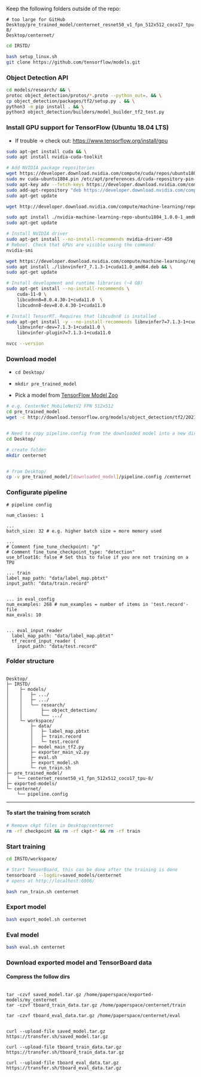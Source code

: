 Keep the following folders outside of the repo:
```
# too large for GitHub
Desktop/pre_trained_model/centernet_resnet50_v1_fpn_512x512_coco17_tpu-8/
Desktop/centernet/
```

```bash
cd IRSTD/

bash setup_linux.sh
git clone https://github.com/tensorflow/models.git
```


### Object Detection API

```bash
cd models/research/ && \
protoc object_detection/protos/*.proto --python_out=. && \
cp object_detection/packages/tf2/setup.py . && \
python3 -m pip install . && \
python3 object_detection/builders/model_builder_tf2_test.py
```


### Install GPU support for TensorFlow (Ubuntu 18.04 LTS)

* If trouble -> check out: https://www.tensorflow.org/install/gpu

```bash
sudo apt-get install cuda && \
sudo apt install nvidia-cuda-toolkit

# Add NVIDIA package repositories
wget https://developer.download.nvidia.com/compute/cuda/repos/ubuntu1804/x86_64/cuda-ubuntu1804.pin && \
sudo mv cuda-ubuntu1804.pin /etc/apt/preferences.d/cuda-repository-pin-600 && \
sudo apt-key adv --fetch-keys https://developer.download.nvidia.com/compute/cuda/repos/ubuntu1804/x86_64/7fa2af80.pub && \
sudo add-apt-repository "deb https://developer.download.nvidia.com/compute/cuda/repos/ubuntu1804/x86_64/ /" && \
sudo apt-get update

wget http://developer.download.nvidia.com/compute/machine-learning/repos/ubuntu1804/x86_64/nvidia-machine-learning-repo-ubuntu1804_1.0.0-1_amd64.deb

sudo apt install ./nvidia-machine-learning-repo-ubuntu1804_1.0.0-1_amd64.deb && \
sudo apt-get update

# Install NVIDIA driver
sudo apt-get install --no-install-recommends nvidia-driver-450
# Reboot. Check that GPUs are visible using the command: 
nvidia-smi

wget https://developer.download.nvidia.com/compute/machine-learning/repos/ubuntu1804/x86_64/libnvinfer7_7.1.3-1+cuda11.0_amd64.deb && \
sudo apt install ./libnvinfer7_7.1.3-1+cuda11.0_amd64.deb && \
sudo apt-get update

# Install development and runtime libraries (~4 GB)
sudo apt-get install --no-install-recommends \
    cuda-11-0 \
    libcudnn8=8.0.4.30-1+cuda11.0  \
    libcudnn8-dev=8.0.4.30-1+cuda11.0

# Install TensorRT. Requires that libcudnn8 is installed .
sudo apt-get install -y --no-install-recommends libnvinfer7=7.1.3-1+cuda11.0 \
    libnvinfer-dev=7.1.3-1+cuda11.0 \
    libnvinfer-plugin7=7.1.3-1+cuda11.0

nvcc --version
```

### Download model
* ```cd Desktop/```
* ```mkdir pre_trained_model```

* Pick a model from [TensorFlow Model Zoo](https://github.com/tensorflow/models/blob/master/research/object_detection/g3doc/tf2_detection_zoo.md)

```bash
# e.g. CenterNet MobileNetV2 FPN 512x512
cd pre_trained_model
wget -c http://download.tensorflow.org/models/object_detection/tf2/20210210/centernet_mobilenetv2fpn_512x512_coco17_od.tar.gz -O - | tar -xz


# Need to copy pipeline.config from the downloaded model into a new dir: Desktop/centernet/
cd Desktop/

# create folder
mkdir centernet


# from Desktop/
cp -v pre_trained_model/[downloaded_model]/pipeline.config /centernet
```

### Configurate pipeline

```
# pipeline config

num_classes: 1

...
batch_size: 32 # e.g. higher batch size = more memory used

... 
# Comment fine_tune_checkpoint: "p" 
# Comment fine_tune_checkpoint_type: "detection"
use_bfloat16: false # Set this to false if you are not training on a TPU

... train
label_map_path: "data/label_map.pbtxt"
input_path: "data/train.record"


... in eval_config
num_examples: 268 # num_examples = number of items in 'test.record'-file
max_evals: 10


... eval_input_reader
  label_map_path: "data/label_map.pbtxt"
  tf_record_input_reader {
    input_path: "data/test.record"
```


### Folder structure
```

Desktop/
├─ IRSTD/
│    ├─ models/
│    │   ├─ .../
│    │   ├─ .../
│    │   └── research/
│    │       ├── object_detection/
│    │       └── .../
│    └─ workspace/
│        ├─ data/
│        │   ├─ label_map.pbtxt
│        │   ├─ train.record
│        │   └─ test.record
│        ├─ model_main_tf2.py
│        ├─ exporter_main_v2.py
│        ├─ eval.sh
│        ├─ export_model.sh
│        └─ run_train.sh
├─ pre_trained_model/
│   └── centernet_resnet50_v1_fpn_512x512_coco17_tpu-8/
├─ exported-models/
└─ centernet/
    └── pipeline.config

```

---

#### To start the training from scratch
```bash
# Remove ckpt files in Desktop/centernet 
rm -rf checkpoint && rm -rf ckpt-* && rm -rf train
```


### Start training

```bash
cd IRSTD/workspace/

# Start TensorBoard, this can be done after the training is done
tensorboard --logdir=saved_models/centernet
# opens at http://localhost:6006/

bash run_train.sh centernet
```

### Export model

```bash
bash export_model.sh centernet
```

### Eval model
```bash
bash eval.sh centernet
```

### Download exported model and TensorBoard data 
#### Compress the follow dirs
```

tar -czvf saved_model.tar.gz /home/paperspace/exported-models/my_centernet
tar -czvf tboard_train_data.tar.gz /home/paperspace/centernet/train

tar -czvf tboard_eval_data.tar.gz /home/paperspace/centernet/eval


curl --upload-file saved_model.tar.gz https://transfer.sh/saved_model.tar.gz

curl --upload-file tboard_train_data.tar.gz https://transfer.sh/tboard_train_data.tar.gz

curl --upload-file tboard_eval_data.tar.gz https://transfer.sh/tboard_eval_data.tar.gz

```
